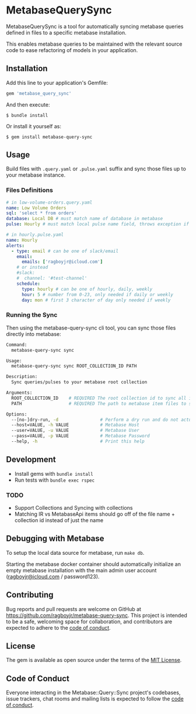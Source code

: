# MetabaseQuerySync

MetabaseQuerySync is a tool for automatically syncing metabase queries defined in files to a specific metabase installation.

This enables metabase queries to be maintained with the relevant source code to ease refactoring of models in your application.

## Installation

Add this line to your application's Gemfile:

```ruby
gem 'metabase_query_sync'
```

And then execute:

    $ bundle install

Or install it yourself as:

    $ gem install metabase-query-sync

## Usage

Build files with `.query.yaml` or `.pulse.yaml` suffix and sync those files up to your metabase instance.

### Files Definitions

```yaml
# in low-volume-orders.query.yaml
name: Low Volume Orders
sql: 'select * from orders'
database: Local DB # must match name of database in metabase
pulse: Hourly # must match local pulse name field, throws exception if no pulse is found with that name
```

```yaml
# in hourly.pulse.yaml
name: Hourly
alerts:
  - type: email # can be one of slack/email
    email:
      emails: ['ragboyjr@icloud.com']
    # or instead
    #slack:
    #  channel: '#test-channel'
    schedule:
      type: hourly # can be one of hourly, daily, weekly
      hour: 5 # number from 0-23, only needed if daily or weekly
      day: mon # first 3 character of day only needed if weekly
```

### Running the Sync

Then using the metabase-query-sync cli tool, you can sync those files directly into metabase:

```bash
Command:
  metabase-query-sync sync

Usage:
  metabase-query-sync sync ROOT_COLLECTION_ID PATH

Description:
  Sync queries/pulses to your metabase root collection

Arguments:
  ROOT_COLLECTION_ID  	# REQUIRED The root collection id to sync all items under.
  PATH                	# REQUIRED The path to metabase item files to sync from.

Options:
  --[no-]dry-run, -d              	# Perform a dry run and do not actually sync to the metabase instance., default: false
  --host=VALUE, -h VALUE          	# Metabase Host
  --user=VALUE, -u VALUE          	# Metabase User
  --pass=VALUE, -p VALUE          	# Metabase Password
  --help, -h                      	# Print this help
```

## Development

- Install gems with `bundle install`
- Run tests with `bundle exec rspec`

### TODO

- Support Collections and Syncing with collections
- Matching IR vs MetabaseApi items should go off of the file name + collection id instead of just the name

## Debugging with Metabase

To setup the local data source for metabase, run `make db`.

Starting the metabase docker container should automatically initialize an empty metabase installation with the main admin user account (ragboyjr@icloud.com / password123).

## Contributing

Bug reports and pull requests are welcome on GitHub at https://github.com/ragboyjr/metabase-query-sync. This project is intended to be a safe, welcoming space for collaboration, and contributors are expected to adhere to the [code of conduct](https://github.com/ragboyjr/metabase-query-sync/blob/master/CODE_OF_CONDUCT.md).

## License

The gem is available as open source under the terms of the [MIT License](https://opensource.org/licenses/MIT).

## Code of Conduct

Everyone interacting in the Metabase::Query::Sync project's codebases, issue trackers, chat rooms and mailing lists is expected to follow the [code of conduct](https://github.com/ragboyjr/metabase-query-sync/blob/master/CODE_OF_CONDUCT.md).
